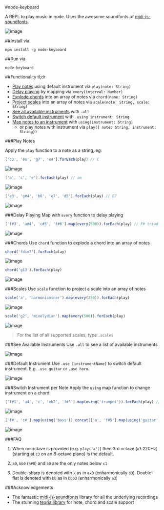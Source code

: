 #node-keyboard

A REPL to play music in node. Uses the awesome soundfonts of [midi-js-soundfonts](https://github.com/gleitz/midi-js-soundfonts). 

![image](https://cloud.githubusercontent.com/assets/799038/15515842/0786779c-21be-11e6-9e34-78c05c179b7f.png)

##Install via

    npm install -g node-keyboard

##Run via

    node-keyboard

##Functionality tl;dr

* [Play notes](#play-notes) using default instrument via `play(note: String)`
* [Delay playing](#delay-playing) by mapping via `every(interval: Number)`
* [Explode chords](#chords) into an array of notes via `chord(name: String)` 
* [Project scales](#scales) into an array of notes via `scale(note: String, scale: String)`
* [See all available instruments](#see-available-instruments) with `.all`
* [Switch default instrument](#default-instrument) with `.using instrument: String`
* [Map notes to an instrument](#switch-instrument-per-note) with `using(instrument: String)`
    * or play notes with instrument via `play({ note: String, instrument: String})`

###Play Notes

Apply the `play` function to a note as a string, eg:

```javascript
['c3', 'e6', 'g7', 'e4'].forEach(play) // C
```
![image](https://cloud.githubusercontent.com/assets/799038/15515306/84b4e0f8-21bb-11e6-96a9-7a0917b9eb25.png)

```javascript
['a', 'c', 'e'].forEach(play) // am
```
![image](https://cloud.githubusercontent.com/assets/799038/15515351/bdccfa74-21bb-11e6-8140-c1f6fcb11282.png)

```javascript
['e3', 'g#4', 'b6', 'e7', 'd5'].forEach(play) // E7
```
![image](https://cloud.githubusercontent.com/assets/799038/15515362/d3c5f7fe-21bb-11e6-8a97-815e79b0fa16.png)

###Delay Playing
Map with `every` function to delay playing

```javascript
['f#3', 'a#4', 'c#5', 'f#6'].map(every(500)).forEach(play) // F# triad
```
![image](https://cloud.githubusercontent.com/assets/799038/15809361/72daa588-2b5d-11e6-81e3-cc7631cf00f7.png)

###Chords
Use `chord` function to explode a chord into an array of notes

```javascript
chord('fdim7').forEach(play)
```
![image](https://cloud.githubusercontent.com/assets/799038/15634513/018c8d52-2594-11e6-9315-b390b1c6e637.png)

```javascript
chord('g13').forEach(play)
```
![image](https://cloud.githubusercontent.com/assets/799038/15634521/26cf7ca0-2594-11e6-9f61-28b8e8fd969d.png)

###Scales
Use `scale` function to project a scale into an array of notes

```javascript
scale('a', 'harmonicminor').map(every(250)).forEach(play)
```
![image](https://cloud.githubusercontent.com/assets/799038/15809318/62a82718-2b5c-11e6-9e84-884d6f79315e.png)

```javascript
scale('g2', 'mixolydian').map(every(500)).forEach(play)
```
![image](https://cloud.githubusercontent.com/assets/799038/15809322/9005448e-2b5c-11e6-978d-0487f689b12c.png)

> For the list of all supported scales, type `.scales`

###See Available Instruments
Use `.all` to see a list of available instruments

![image](https://cloud.githubusercontent.com/assets/799038/15515672/624c272c-21bd-11e6-884b-25984cb2c1b7.png)

###Default Instrument
Use `.use [instrumentName]` to switch default instrument. E.g. `.use guitar` or `.use horn`.

![image](https://cloud.githubusercontent.com/assets/799038/15515555/b4a01b92-21bc-11e6-8d4d-355a530273ce.png)

###Switch Instrument per Note
Apply the `using` map function to change instrument on a chord

```javascript
['f#1', 'a4', 'c', 'eb2', 'f#5'].map(using('trumpet')).forEach(play) // fdim7
```
![image](https://cloud.githubusercontent.com/assets/799038/15515450/4ef16fa8-21bc-11e6-9264-deea8906e83c.png)

```javascript
['f#', 'c#'].map(using('bass')).concat(['a', 'f#5'].map(using('guitar'))).forEach(play) // f#m
```
![image](https://cloud.githubusercontent.com/assets/799038/15515502/83dfe5a0-21bc-11e6-98e7-0626f0db9707.png)

###FAQ

1. When no octave is provided (e.g. `play('a')`) then 3rd octave (`a3` 220Hz) (starting at `c3` on an 8-octave piano) is the default.

2. `a0`, `bb0` (`a#0`) and `b0` are the only notes below `c1`

3. Double-sharp is denoted with `x` as in `ax3` (enharmonically `b3`). Double-flat is denoted with `bb` as in `bbb3` (enharmonically `a3`)

###Acknowledgements

* The fantastic [midi-js-soundfonts](https://github.com/gleitz/midi-js-soundfonts) library for all the underlying recordings
* The stunning [teoria library](https://github.com/saebekassebil/teoria) for note, chord and scale support
